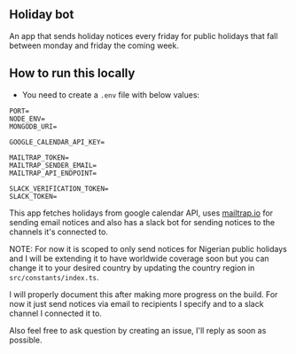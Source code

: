 ## Holiday bot
An app that sends holiday notices every friday for public holidays that fall between monday and friday the coming week.

## How to run this locally
- You need to create a `.env` file with below values:
```
PORT=
NODE_ENV=
MONGODB_URI=

GOOGLE_CALENDAR_API_KEY=

MAILTRAP_TOKEN=
MAILTRAP_SENDER_EMAIL=
MAILTRAP_API_ENDPOINT=

SLACK_VERIFICATION_TOKEN=
SLACK_TOKEN=
```

This app fetches holidays from google calendar API, uses [mailtrap.io](https://mailtrap.io/) for sending email notices and also has a slack bot for sending notices to the channels it's connected to. 


NOTE: For now it is scoped to only send notices for Nigerian public holidays and I will be extending it to have worldwide coverage soon but you can change it to your desired country by updating the country region in `src/constants/index.ts`.

I will properly document this after making more progress on the build. For now it just send notices via email to recipients I specify and to a slack channel I connected it to. 

Also feel free to ask question by creating an issue, I'll reply as soon as possible.
